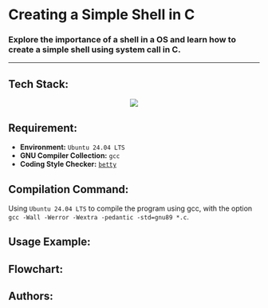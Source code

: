 # Creating a Simple Shell in C
### Explore the importance of a shell in a OS and learn how to create a simple shell using system call in C.
---
## Tech Stack: 
<p align="center">
  <a href="https://skillicons.dev">
    <img src="https://skillicons.dev/icons?i=ubuntu,git,bash,c,vscode,vim, " />
  </a>
</p>

## Requirement:
- **Environment:** `Ubuntu 24.04 LTS`
- **GNU Compiler Collection:** `gcc`
- **Coding Style Checker:** [`betty`](https://github.com/hs-hq/Betty/tree/main)

## Compilation Command:
Using `Ubuntu 24.04 LTS` to compile the program using gcc, with the option `gcc -Wall -Werror -Wextra -pedantic -std=gnu89 *.c`.

## Usage Example:

## Flowchart:

## Authors:

